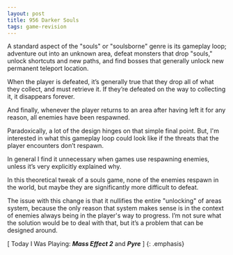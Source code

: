 ```yaml
---
layout: post
title: 956 Darker Souls
tags: game-revision
---
```

A standard aspect of the "souls" or "soulsborne" genre is its gameplay loop; adventure out into an unknown area, defeat monsters that drop "souls," unlock shortcuts and new paths, and find bosses that generally unlock new permanent teleport location.

When the player is defeated, it’s generally true that they drop all of what they collect, and must retrieve it. If they’re defeated on the way to collecting it, it disappears forever.

And finally, whenever the player returns to an area after having left it for any reason, all enemies have been respawned.

Paradoxically, a lot of the design hinges on that simple final point. But, I'm interested in what this gameplay loop could look like if the threats that the player encounters don’t respawn.

In general I find it unnecessary when games use respawning enemies, unless it’s very explicitly explained why.

In this theoretical tweak of a souls game, none of the enemies respawn in the world, but maybe they are significantly more difficult to defeat.

The issue with this change is that it nullifies the entire "unlocking" of areas system, because the only reason that system makes sense is in the context of enemies always being in the player's way to progress. I’m not sure what the solution would be to deal with that, but it’s a problem that can be designed around.

[ Today I Was Playing: ***Mass Effect 2*** and ***Pyre*** ]
{: .emphasis}
